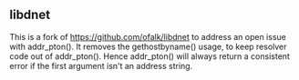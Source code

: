 libdnet
-------

This is a fork of https://github.com/ofalk/libdnet to address an open issue with addr_pton().
It removes the gethostbyname() usage, to keep resolver code out of addr_pton().  Hence addr_pton()
will always return a consistent error if the first argument isn't an address string.
